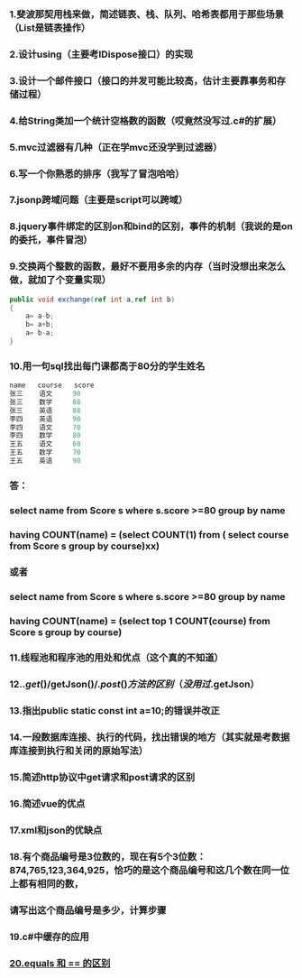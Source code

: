 ### 1.斐波那契用栈来做，简述链表、栈、队列、哈希表都用于那些场景（List是链表操作）

### 2.设计using（主要考IDispose接口）的实现

### 3.设计一个邮件接口（接口的并发可能比较高，估计主要靠事务和存储过程）

### 4.给String类加一个统计空格数的函数（哎竟然没写过.c#的扩展）

### 5.mvc过滤器有几种（正在学mvc还没学到过滤器）

### 6.写一个你熟悉的排序（我写了冒泡哈哈）

### 7.jsonp跨域问题（主要是script可以跨域）

### 8.jquery事件绑定的区别on和bind的区别，事件的机制（我说的是on的委托，事件冒泡）

### 9.交换两个整数的函数，最好不要用多余的内存（当时没想出来怎么做，就加了个变量实现）
```C#
public void exchange(ref int a,ref int b)
{
    a= a-b;
    b= a+b;
    a= b-a;
}
```

### 10.用一句sql找出每门课都高于80分的学生姓名
```sql
name   course   score
张三    语文     90
张三    数学     88
张三    英语     88
李四    英语     90
李四    语文     70
李四    数学     80
王五    语文     60
王五    数学     70
王五    英语     90
```
### 答：
### select name from Score s where s.score >=80 group by name 
### having COUNT(name) = (select COUNT(1) from ( select course from Score s group by course)xx) 
### 或者
### select name from Score s where s.score >=80 group by name 
### having COUNT(name) = (select top 1 COUNT(course) from Score s group by course) 

### 11.线程池和程序池的用处和优点（这个真的不知道）

### 12.$.get()/$getJson()/$.post()方法的区别（没用过$.getJson）

### 13.指出public static const int a=10;的错误并改正

### 14.一段数据库连接、执行的代码，找出错误的地方（其实就是考数据库连接到执行和关闭的原始写法）

### 15.简述http协议中get请求和post请求的区别

### 16.简述vue的优点

### 17.xml和json的优缺点

### 18.有个商品编号是3位数的，现在有5个3位数：874,765,123,364,925，恰巧的是这个商品编号和这几个数在同一位上都有相同的数，
### 请写出这个商品编号是多少，计算步骤  

### 19.c#中缓存的应用

### [20.equals 和 == 的区别](https://www.cnblogs.com/souliid/p/5718968.html)
